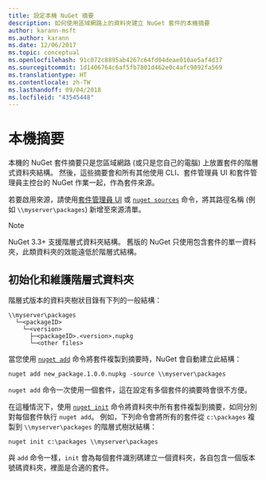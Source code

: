 ```yaml
---
title: 設定本機 NuGet 摘要
description: 如何使用區域網路上的資料夾建立 NuGet 套件的本機摘要
author: karann-msft
ms.author: karann
ms.date: 12/06/2017
ms.topic: conceptual
ms.openlocfilehash: 91c072c8895ab4267c64fd04deae010ae5af4d37
ms.sourcegitcommit: 1d1406764c6af5fb7801d462e0c4afc9092fa569
ms.translationtype: HT
ms.contentlocale: zh-TW
ms.lasthandoff: 09/04/2018
ms.locfileid: "43545448"
---
```

# <a name="local-feeds"></a>本機摘要

本機的 NuGet 套件摘要只是您區域網路 (或只是您自己的電腦) 上放置套件的階層式資料夾結構。 然後，這些摘要會和所有其他使用 CLI、套件管理員 UI 和套件管理員主控台的 NuGet 作業一起，作為套件來源。

若要啟用來源，請使用[套件管理員 UI](../tools/package-manager-ui.md#package-sources) 或 [`nuget sources`](../tools/cli-ref-sources.md) 命令，將其路徑名稱 (例如 `\\myserver\packages`) 新增至來源清單。

> [!Note]
> NuGet 3.3+ 支援階層式資料夾結構。 舊版的 NuGet 只使用包含套件的單一資料夾，此類資料夾的效能遠低於階層式結構。

## <a name="initializing-and-maintaining-hierarchical-folders"></a>初始化和維護階層式資料夾

階層式版本的資料夾樹狀目錄有下列的一般結構：

    \\myserver\packages
      └─<packageID>
        └─<version>
          ├─<packageID>.<version>.nupkg
          └─<other files>

當您使用 [`nuget add`](../tools/cli-ref-add.md) 命令將套件複製到摘要時，NuGet 會自動建立此結構：

```cli
nuget add new_package.1.0.0.nupkg -source \\myserver\packages
```

`nuget add` 命令一次使用一個套件，這在設定有多個套件的摘要時會很不方便。

在這種情況下，使用 [`nuget init`](../tools/cli-ref-init.md) 命令將資料夾中所有套件複製到摘要，如同分別對每個套件執行 `nuget add`。 例如，下列命令會將所有的套件從 `c:\packages` 複製到 `\\myserver\packages` 的階層式樹狀結構：

```cli
nuget init c:\packages \\myserver\packages
```

與 `add` 命令一樣，`init` 會為每個套件識別碼建立一個資料夾，各自包含一個版本號碼資料夾，裡面是合適的套件。
